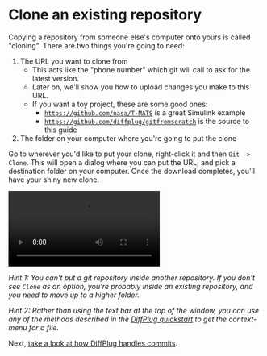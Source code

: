 # Clone an existing repository

Copying a repository from someone else's computer onto yours is called "cloning".  There are two things you're going to need:

1. The URL you want to clone from
	+ This acts like the "phone number" which git will call to ask for the latest version.
	+ Later on, we'll show you how to upload changes you make to this URL.
	+ If you want a toy project, these are some good ones:
		+ [`https://github.com/nasa/T-MATS`](https://github.com/nasa/T-MATS) is a great Simulink example
		+ [`https://github.com/diffplug/gitfromscratch`](https://github.com/diffplug/gitfromscratch) is the source to this guide
2. The folder on your computer where you're going to put the clone

Go to wherever you'd like to put your clone, right-click it and then `Git -> Clone`.  This will open a dialog where you can put the URL, and pick a destination folder on your computer.  Once the download completes, you'll have your shiny new clone.

![git clone video](clone.mp4)

*Hint 1: You can't put a git repository inside another repository.  If you don't see `Clone` as an option, you're probably inside an existing repository, and you need to move up to a higher folder.*

*Hint 2: Rather than using the text bar at the top of the window, you can use any of the methods described in the [DiffPlug quickstart](https://docs.diffplug.com/2.0.2/getting-started/quickstart/) to get the context-menu for a file.*

Next, [take a look at how DiffPlug handles commits](../commit/commit.md).
